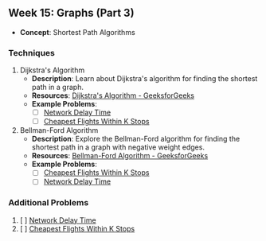 ## Week 15: Graphs (Part 3)

- **Concept**: Shortest Path Algorithms

### Techniques

1. Dijkstra's Algorithm
   - **Description**: Learn about Dijkstra's algorithm for finding the shortest path in a graph.
   - **Resources**: [Dijkstra's Algorithm - GeeksforGeeks](https://www.geeksforgeeks.org/dijkstras-algorithm-for-adjacency-list-representation-greedy-algo-8/)
   - **Example Problems**:
     - [ ] [Network Delay Time](https://leetcode.com/problems/network-delay-time/)
     - [ ] [Cheapest Flights Within K Stops](https://leetcode.com/problems/cheapest-flights-within-k-stops/)

2. Bellman-Ford Algorithm
   - **Description**: Explore the Bellman-Ford algorithm for finding the shortest path in a graph with negative weight edges.
   - **Resources**: [Bellman-Ford Algorithm - GeeksforGeeks](https://www.geeksforgeeks.org/bellman-ford-algorithm-dp-23/)
   - **Example Problems**:
     - [ ] [Cheapest Flights Within K Stops](https://leetcode.com/problems/cheapest-flights-within-k-stops/)
     - [ ] [Network Delay Time](https://leetcode.com/problems/network-delay-time/)

### Additional Problems

1. [ ] [Network Delay Time](https://leetcode.com/problems/network-delay-time/)
2. [ ] [Cheapest Flights Within K Stops](https://leetcode.com/problems/cheapest-flights-within-k-stops/)


